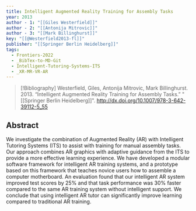 ```yaml
---
title: Intelligent Augmented Reality Training for Assembly Tasks
year: 2013
author - 1: "[[Giles Westerfield]]"
author - 2: "[[Antonija Mitrovic]]"
author - 3: "[[Mark Billinghurst]]"
key: "[[@Westerfield2013-fl]]"
publisher: "[[Springer Berlin Heidelberg]]"
tags:
  - Frontiers-2022
  - _BibTex-to-MD-Git
  - Intelligent-Tutoring-Systems-ITS
  - _XR-MR-VR-AR
---
```


> [!Bibliography]
> Westerfield, Giles, Antonija Mitrovic, Mark Billinghurst. 2013. “Intelligent Augmented Reality Training for Assembly Tasks.” "[[Springer Berlin Heidelberg]]". http://dx.doi.org/10.1007/978-3-642-39112-5_55

## Abstract
We investigate the combination of Augmented Reality (AR) with Intelligent Tutoring Systems (ITS) to assist with training for manual assembly tasks. Our approach combines AR graphics with adaptive guidance from the ITS to provide a more effective learning experience. We have developed a modular software framework for intelligent AR training systems, and a prototype based on this framework that teaches novice users how to assemble a computer motherboard. An evaluation found that our intelligent AR system improved test scores by 25\% and that task performance was 30\% faster compared to the same AR training system without intelligent support. We conclude that using intelligent AR tutor can significantly improve learning compared to traditional AR training.